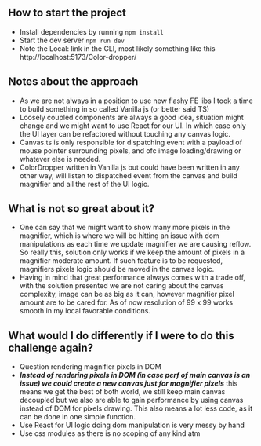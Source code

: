 ## How to start the project

- Install dependencies by running `npm install`
- Start the dev server `npm run dev`
- Note the Local: link in the CLI, most likely something like this http://localhost:5173/Color-dropper/ 

## Notes about the approach
- As we are not always in a position to use new flashy FE libs I took a time to build something in so called Vanilla js (or better said TS)
- Loosely coupled components are always a good idea, situation might change and we might want to use React for our UI. In which case only the UI layer can be refactored without touching any canvas logic.
- Canvas.ts is only responsible for dispatching event with a payload of mouse pointer surrounding pixels, and ofc image loading/drawing or whatever else is needed.
- ColorDropper written in Vanilla js but could have been written in any other way, will listen to dispatched event from the canvas and build magnifier and all the rest of the UI logic.

## What is not so great about it?
- One can say that we might want to show many more pixels in the magnifier, which is where we will be hitting an issue with dom manipulations as each time we update magnifier we are causing reflow. So really this, solution only works if we keep the amount of pixels in a magnifier moderate amount. If such feature is to be requested, magnifiers pixels logic should be moved in the canvas logic.
- Having in mind that great performance always comes with a trade off, with the solution presented we are not caring about the canvas complexity, image can be as big as it can, however magnifier pixel amount are to be cared for. As of now resolution of 99 x 99 works smooth in my local favorable conditions.

## What would I do differently if I were to do this challenge again?
- Question rendering magnifier pixels in DOM
- ___Instead of rendering pixels in DOM (in case perf of main canvas is an issue) we could create a new canvas just for magnifier pixels___ this means we get the best of both world, we still keep main canvas decoupled but we also are able to gain performance by using canvas instead of DOM for pixels drawing. This also means a lot less code, as it can be done in one simple function.
- Use React for UI logic doing dom manipulation is very messy by hand
- Use css modules as there is no scoping of any kind atm